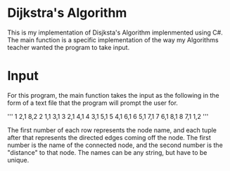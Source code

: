 # Dijkstra's Algorithm

This is my implementation of Disjksta's Algorithm implenmented using C#. The main function is a 
specific implementation of the way my Algorithms teacher wanted the program to take input.

# Input

For this program, the main function takes the input as the following in the form of
a text file that the program will prompt the user for.

'''
1 2,1 8,2
2 1,1 3,1
3 2,1 4,1
4 3,1 5,1
5 4,1 6,1
6 5,1 7,1
7 6,1 8,1
8 7,1 1,2
'''

The first number of each row represents the node name, and each tuple after that
represents the directed edges coming off the node. The first number is the name of
the connected node, and the second number is the "distance" to that node. The names
can be any string, but have to be unique.